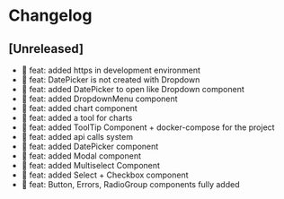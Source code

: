 # Changelog

## [Unreleased]

- 🎉 feat: added https in development environment
- 🎉 feat: DatePicker is not created with Dropdown
- 🎉 feat: added DatePicker to open like Dropdown component
- 🎉 feat: added DropdownMenu component
- 🎉 feat: added chart component
- 🎉 feat: added a tool for charts
- 🎉 feat: added ToolTip Component + docker-compose for the project
- 🎉 feat: added api calls system
- 🎉 feat: added DatePicker component
- 🎉 feat: added Modal component
- 🎉 feat: added Multiselect Component
- 🎉 feat: added Select + Checkbox component
- 🎉 feat: Button, Errors, RadioGroup components fully added
<!-- ## [0.0.2] - 2022-12-07

### Added

- /

### Changed

### Deprecated

### Removed

### Fixed

### Security

## [0.0.1] - 2022-12-07

- initial release -->

<!-- Links -->
<!-- [keep a changelog]: https://keepachangelog.com/en/1.0.0/
[semantic versioning]: https://semver.org/spec/v2.0.0.html -->

<!-- Versions -->
<!-- [unreleased]: https://github.com/Author/Repository/compare/v0.0.2...HEAD
[0.0.2]: https://github.com/Author/Repository/compare/v0.0.1...v0.0.2
[0.0.1]: https://github.com/Author/Repository/releases/tag/v0.0.1 -->
